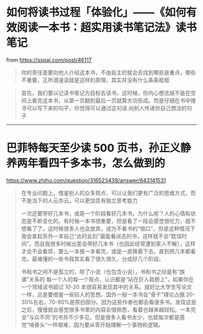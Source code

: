 # 如何将读书过程「体验化」——《如何有效阅读一本书：超实用读书笔记法》读书笔记

from <https://sspai.com/post/46117>

> 你的责任是要向他人介绍这本书，不由自主的就会去找到哪些是重点，哪些不重要。正所谓速读就是这样的原理，其实并没有什么条条框框

> 首先，我们要以记读书笔记为目标去读书。这时候，你内心想法就不是在空间上看完这本书，从第一页翻到最后一页就算大功告成。而是仔细在书中搜寻可以写下来的句子，你觉得可以通过这句话 向别人传递你自己想法的句子

---

# 巴菲特每天至少读 500 页书，孙正义静养两年看四千多本书，怎么做到的

<https://www.zhihu.com/question/316523438/answer/643141531>

> 在专业问题上，借鉴别人的众多观点，可以让我们更有广泛的思维方式，而不是当下的人云亦云。可以更加具有独立思考能力
>
> 一次还要带好几本书，或是一个阶段看好几本书。为什么呢？人的心情和状态是不断变化的。有时候一本书很重要，但是看了一段会感觉很吃力，就不想看了了。这时候很多人也会放弃，成为不看书的“借口”。但是这种情况下我会拿起另外一本自己“此时此刻”最能看进去的书，这样就不会“耽误时间”。而且我很多时候出差会带好几本书（也因此经常遭到家人不解），这样才会不会看烦，要么一本接一本看完，或是一直换着下去，直到把几本都看完。最难懂的一些书我其实看了很久很久，分成好几个阶段。
>
> 书和书之间不是孤立的，除了小说（也包含小说），书和书之际是有“族谱”关系的 每一个人的每一个观点、认识都是“站在巨人肩膀上”，如果你在一个领域读书超过 10-20 本很容易发现其中的关系。就好比大学生写论文一样，总是要借鉴一些前人的思想。国外一般一本书会“骨干”理论占据 20-30%左右，70-80%是原创部分。因为这些作者也都会看很多书。发现这些之后，慢慢就会感觉很多书里的内容会很熟悉，看着也越来越轻松。一本完全“与众不同”的书并不少多见。但是很多人看书太少，也就每次都是感觉“啃骨头”一样艰难，因为要从零开始理解一个事物和逻辑。
